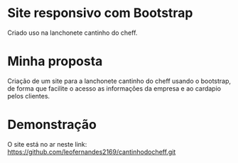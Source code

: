 # Site responsivo com Bootstrap
Criado uso na lanchonete cantinho do cheff.

# Minha proposta
Criação de um site para a lanchonete cantinho do cheff usando o bootstrap, de forma que facilite o acesso as informações da empresa e ao cardapio pelos clientes.

# Demonstração
O site está no ar neste link:  
<a href="https://github.com/leofernandes2169/cantinhodocheff.git" target="_blank">https://github.com/leofernandes2169/cantinhodocheff.git</a>

